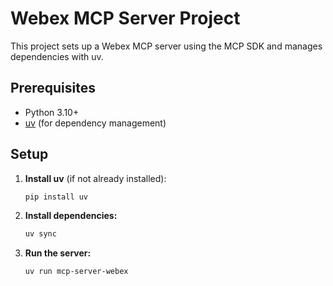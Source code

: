 # Webex MCP Server Project

This project sets up a Webex MCP server using the MCP SDK and manages dependencies with uv.

## Prerequisites
- Python 3.10+
- [uv](https://github.com/astral-sh/uv) (for dependency management)

## Setup

1. **Install uv** (if not already installed):
   ```sh
   pip install uv
   ```

2. **Install dependencies:**
   ```sh
   uv sync
   ```

3. **Run the server:**
   ```sh
   uv run mcp-server-webex
   ```
